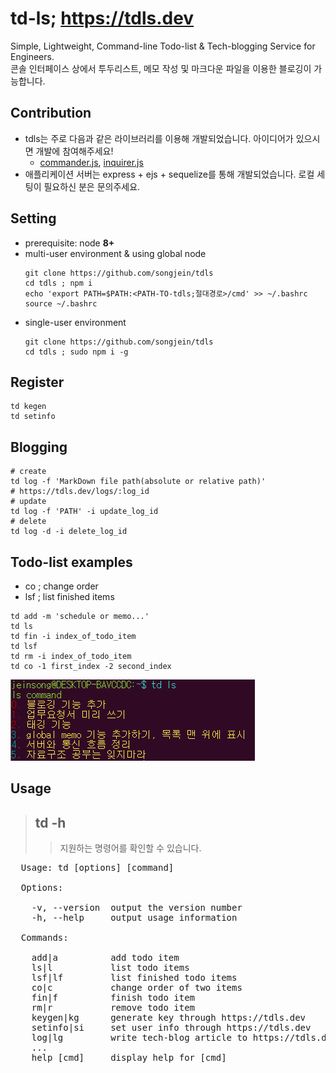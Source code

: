 # td-ls; https://tdls.dev
Simple, Lightweight, Command-line Todo-list & Tech-blogging Service for Engineers.  
콘솔 인터페이스 상에서 투두리스트, 메모 작성 및 마크다운 파일을 이용한 블로깅이 가능합니다.

## Contribution
- tdls는 주로 다음과 같은 라이브러리를 이용해 개발되었습니다. 아이디어가 있으시면 개발에 참여해주세요!
  - [commander.js](https://github.com/tj/commander.js/), [inquirer.js](https://github.com/SBoudrias/Inquirer.js)
- 애플리케이션 서버는 express + ejs + sequelize를 통해 개발되었습니다. 로컬 세팅이 필요하신 분은 문의주세요.

## Setting
- prerequisite: node **8+**
- multi-user environment & using global node
  ```
  git clone https://github.com/songjein/tdls
  cd tdls ; npm i
  echo 'export PATH=$PATH:<PATH-TO-tdls;절대경로>/cmd' >> ~/.bashrc
  source ~/.bashrc
  ```
- single-user environment
  ```
  git clone https://github.com/songjein/tdls
  cd tdls ; sudo npm i -g
  ```

## Register
  ```
  td kegen
  td setinfo
  ```
  
## Blogging
  ```
  # create 
  td log -f 'MarkDown file path(absolute or relative path)' 
  # https://tdls.dev/logs/:log_id
  # update 
  td log -f 'PATH' -i update_log_id 
  # delete 
  td log -d -i delete_log_id
  ```

## Todo-list examples
  - co ; change order
  - lsf ; list finished items
  ```
  td add -m 'schedule or memo...' 
  td ls 
  td fin -i index_of_todo_item 
  td lsf 
  td rm -i index_of_todo_item 
  td co -1 first_index -2 second_index
  ```

![Alt text](./images/td.PNG)

## Usage
> ## td -h 
>> 지원하는 명령어를 확인할 수 있습니다.
<pre>
  Usage: td [options] [command]

  Options:

    -v, --version  output the version number
    -h, --help     output usage information

  Commands:

    add|a          add todo item
    ls|l           list todo items
    lsf|lf         list finished todo items
    co|c           change order of two items
    fin|f          finish todo item
    rm|r           remove todo item
    keygen|kg      generate key through https://tdls.dev
    setinfo|si     set user info through https://tdls.dev
    log|lg         write tech-blog article to https://tdls.dev using markdown file
    ...
    help [cmd]     display help for [cmd]
</pre>
